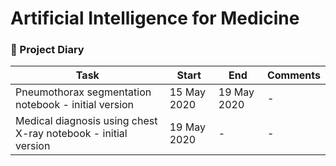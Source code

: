 # Artificial Intelligence for Medicine

### 📒 Project Diary 

|Task                                  |Start       | End      | Comments                    |
|--------------------------------------|------------|----------|-----------------------------|
|Pneumothorax segmentation notebook - initial version | 15 May 2020| 19 May 2020      |     -                    | 
|Medical diagnosis using chest X-ray notebook - initial version | 19 May 2020 | - | - |
